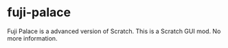 # fuji-palace
Fuji Palace is a advanced version of Scratch. This is a Scratch GUI mod. No more information.
